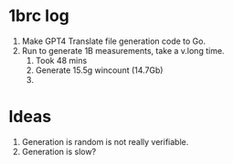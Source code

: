 # 1brc log

1. Make GPT4 Translate file generation code to Go.
2. Run to generate 1B measurements, take a v.long time.
   1. Took 48 mins
   2. Generate 15.5g wincount (14.7Gb)
   3. 


# Ideas

1. Generation is random is not really verifiable.
2. Generation is slow?